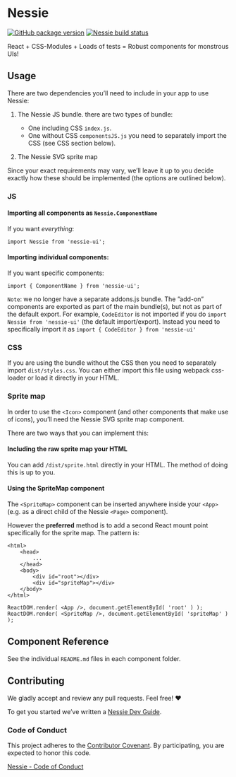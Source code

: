# Nessie
[![GitHub package version](https://img.shields.io/github/package-json/v/sociomantic-tsunami/nessie.svg?style=plastic)]()
[![Nessie build status](https://travis-ci.org/sociomantic-tsunami/nessie.svg)](https://travis-ci.org)

React + CSS-Modules + Loads of tests = Robust components for monstrous UIs!

## Usage

There are two dependencies you’ll need to include in your app to use Nessie:

1. The Nessie JS bundle. there are two types of bundle:
	* One including CSS `index.js`.
	* One without CSS `componentsJS.js` you need to separately import the CSS (see CSS section below).


2. The Nessie SVG sprite map

Since your exact requirements may vary, we’ll leave it up to you decide exactly
how these should be implemented (the options are outlined below).

### JS

#### Importing all components as `Nessie.ComponentName`

If you want _everything_:
```
import Nessie from 'nessie-ui';
```

#### Importing individual components:

If you want specific components:
```
import { ComponentName } from 'nessie-ui';
```

`Note`: we no longer have a separate addons.js bundle. The ”add-on” components are exported as part of the main bundle(s), but not as part of the default export. For example, `CodeEditor` is not imported if you do `import Nessie from 'nessie-ui'` (the default import/export). Instead you need to specifically import it as `import { CodeEditor } from 'nessie-ui'`

### CSS

If you are using the bundle without the CSS then you need to separately import `dist/styles.css`.
You can either import this file using webpack css-loader or load it directly in your HTML.

### Sprite map

In order to use the `<Icon>` component (and other components that make use of
icons), you’ll need the Nessie SVG sprite map component.

There are two ways that you can implement this:

#### Including the raw sprite map your HTML

You can add `/dist/sprite.html` directly in your HTML. The method of doing this
is up to you.

#### Using the SpriteMap component

The `<SpriteMap>` component can be inserted anywhere inside your `<App>` (e.g.
as a direct child of the Nessie `<Page>` component).

However the __preferred__ method is to add a second React mount point
specifically for the sprite map. The pattern is:

```
<html>
    <head>
        ...
    </head>
    <body>
        <div id="root"></div>
        <div id="spriteMap"></div>
    </body>
</html>
```

```
ReactDOM.render( <App />, document.getElementById( 'root' ) );
ReactDOM.render( <SpriteMap />, document.getElementById( 'spriteMap' ) );
```

## Component Reference

See the individual `README.md` files in each component folder.


## Contributing

We gladly accept and review any pull requests. Feel free! :heart:

To get you started we’ve written a [Nessie Dev Guide](https://github.com/sociomantic-tsunami/nessie/wiki/Nessie-Dev-Guide).

### Code of Conduct

This project adheres to the [Contributor
Covenant](<http://contributor-covenant.org/>). By participating, you
are expected to honor this code.

[Nessie - Code of
Conduct](<https://github.com/sociomantic-tsunami/nessie/blob/master/CODE_OF_CONDUCT.md>)

